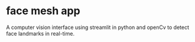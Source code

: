 
# face mesh app 
 A computer vision interface using streamlit in python and openCv to detect face landmarks in real-time.
